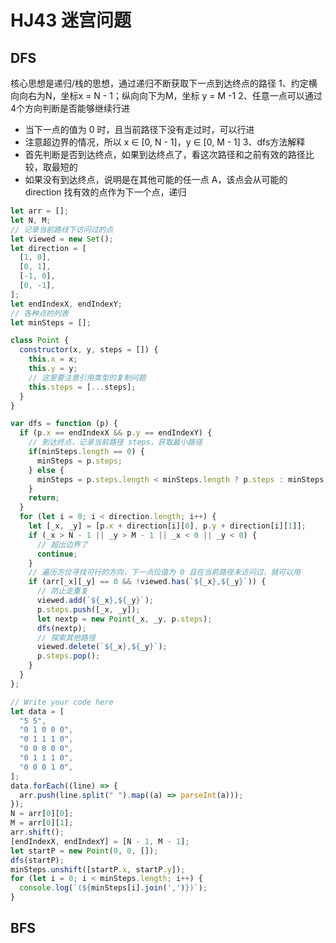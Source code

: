 # HJ43 迷宫问题

## DFS
核心思想是递归/栈的思想，通过递归不断获取下一点到达终点的路径
1、约定横向向右为N，坐标x = N - 1；纵向向下为M，坐标 y = M -1
2、任意一点可以通过4个方向判断是否能够继续行进
- 当下一点的值为 0 时，且当前路径下没有走过时，可以行进
- 注意超边界的情况，所以 x ∈ [0, N - 1]，y ∈ [0, M - 1]
3、dfs方法解释
- 首先判断是否到达终点，如果到达终点了，看这次路径和之前有效的路径比较，取最短的
- 如果没有到达终点，说明是在其他可能的任一点 A，该点会从可能的 direction 找有效的点作为下一个点，递归
```js
let arr = [];
let N, M;
// 记录当前路线下访问过的点
let viewed = new Set();
let direction = [
  [1, 0],
  [0, 1],
  [-1, 0],
  [0, -1],
];
let endIndexX, endIndexY;
// 各种点的列表
let minSteps = [];

class Point {
  constructor(x, y, steps = []) {
    this.x = x;
    this.y = y;
    // 这里要注意引用类型的复制问题
    this.steps = [...steps];
  }
}

var dfs = function (p) {
  if (p.x == endIndexX && p.y == endIndexY) {
    // 到达终点，记录当前路径 steps，获取最小路径
    if(minSteps.length == 0) {
      minSteps = p.steps;
    } else {
      minSteps = p.steps.length < minSteps.length ? p.steps : minSteps;
    }
    return;
  }
  for (let i = 0; i < direction.length; i++) {
    let [_x, _y] = [p.x + direction[i][0], p.y + direction[i][1]];
    if (_x > N - 1 || _y > M - 1 || _x < 0 || _y < 0) {
      // 超出边界了
      continue;
    }
    // 遍历方位寻找可行的方向，下一点位值为 0 且在当前路径未访问过，就可以用
    if (arr[_x][_y] == 0 && !viewed.has(`${_x},${_y}`)) {
      // 防止走重复
      viewed.add(`${_x},${_y}`);
      p.steps.push([_x, _y]);
      let nextp = new Point(_x, _y, p.steps);
      dfs(nextp);
      // 探索其他路径
      viewed.delete(`${_x},${_y}`);
      p.steps.pop();
    }
  }
};

// Write your code here
let data = [
  "5 5",
  "0 1 0 0 0",
  "0 1 1 1 0",
  "0 0 0 0 0",
  "0 1 1 1 0",
  "0 0 0 1 0",
];
data.forEach((line) => {
  arr.push(line.split(" ").map((a) => parseInt(a)));
});
N = arr[0][0];
M = arr[0][1];
arr.shift();
[endIndexX, endIndexY] = [N - 1, M - 1];
let startP = new Point(0, 0, []);
dfs(startP);
minSteps.unshift([startP.x, startP.y]);
for (let i = 0; i < minSteps.length; i++) {
  console.log(`(${minSteps[i].join(',')})`);
}
```

## BFS